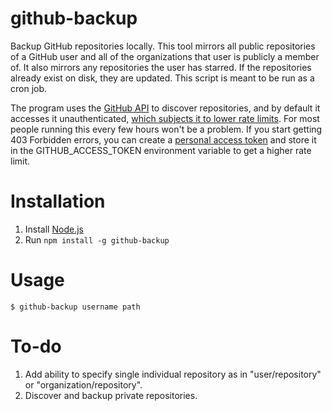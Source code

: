 # github-backup

Backup GitHub repositories locally. This tool mirrors all public repositories of a GitHub user and all of the organizations that user is publicly a member of. It also mirrors any repositories the user has starred. If the repositories already exist on disk, they are updated. This script is meant to be run as a cron job.

The program uses the [GitHub API](https://developer.github.com/) to discover repositories, and by default it accesses it unauthenticated, [which subjects it to lower rate limits](https://developer.github.com/v3/#rate-limiting). For most people running this every few hours won't be a problem. If you start getting 403 Forbidden errors, you can create a [personal access token](https://github.com/settings/applications) and store it in the GITHUB_ACCESS_TOKEN environment variable to get a higher rate limit.

# Installation

1. Install [Node.js](http://nodejs.org/)
2. Run `npm install -g github-backup`

# Usage

```
$ github-backup username path
```

# To-do

1. Add ability to specify single individual repository as in "user/repository" or "organization/repository".
2. Discover and backup private repositories.
